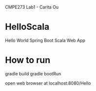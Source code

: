 CMPE273 Lab1 - Carita Ou

HelloScala
==========

Hello World Spring Boot Scala Web App


How to run
==========

gradle build
gradle bootRun

open web browser at localhost:8080/Hello

